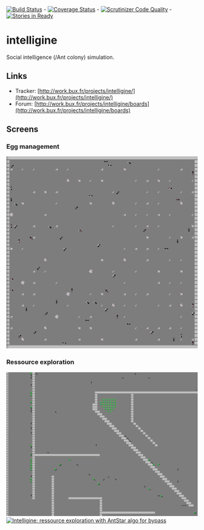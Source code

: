 [![Build Status](https://travis-ci.org/buxx/intelligine.svg?branch=master)](https://travis-ci.org/buxx/intelligine) - [![Coverage Status](https://coveralls.io/repos/buxx/intelligine/badge.svg?branch=master)](https://coveralls.io/r/buxx/intelligine?branch=master) - [![Scrutinizer Code Quality](https://scrutinizer-ci.com/g/buxx/intelligine/badges/quality-score.png?b=master)](https://scrutinizer-ci.com/g/buxx/intelligine/?branch=master) - [![Stories in Ready](https://badge.waffle.io/buxx/intelligine.png?label=ready&title=Ready)](https://waffle.io/buxx/intelligine)

# intelligine 

Social intelligence (/Ant colony) simulation.

## Links

* Tracker: [http://work.bux.fr/projects/intelligine/](http://work.bux.fr/projects/intelligine/)
* Forum: [http://work.bux.fr/projects/intelligine/boards](http://work.bux.fr/projects/intelligine/boards)

## Screens

### Egg management

[![Intelligine: egg management](https://raw.githubusercontent.com/buxx/intelligine/master/doc/images/intelligine_eggs_20150421.gif)](https://raw.githubusercontent.com/buxx/intelligine/master/doc/images/intelligine_eggs_20150421.gif) 

### Ressource exploration

[![Intelligine: ressource exploration](https://raw.githubusercontent.com/buxx/intelligine/master/doc/images/intelligine_ressource_20150421_r.gif)](https://raw.githubusercontent.com/buxx/intelligine/master/doc/images/intelligine_ressource_20150421_r.gif) 
[![Intelligine: ressource exploration with AntStar algo for bypass](https://raw.githubusercontent.com/buxx/intelligine/dev/mol/doc/images/explo_antstar_glue.gif)](https://raw.githubusercontent.com/buxx/intelligine/dev/mol/doc/images/explo_antstar_glue.gif)
